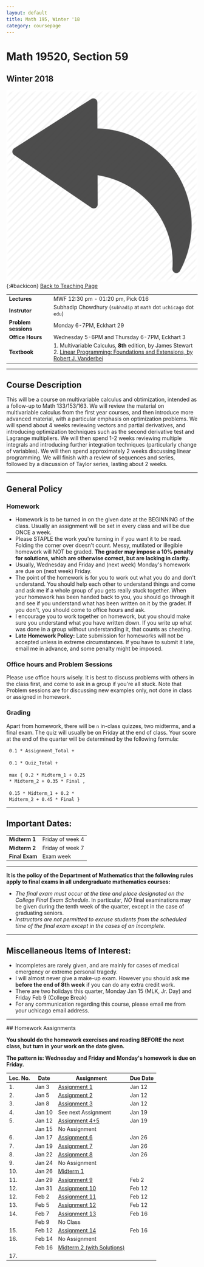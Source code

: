 ```yaml
---
layout: default
title: Math 195, Winter '18
category: coursepage
---
```


# Math 19520, Section 59
## Winter 2018
<div class="backlink">
 
  ![Back](/resources/back.png){:#backicon} [Back to Teaching Page](/teaching) 
</div>  


|||
|---|---|
| **Lectures** | MWF	12:30 pm - 01:20 pm,	Pick	016 |
| **Instrutor**| Subhadip Chowdhury (`subhadip` at `math` dot `uchicago` dot `edu`)|
| **Problem sessions**| Monday 6-7PM, Eckhart 29 |
| **Office Hours**| Wednesday 5-6PM and Thursday 6-7PM, Eckhart 3 |
| **Textbook**| 1. Multivariable Calculus, __8th__ edition, by James Stewart <br>2. [Linear Programming: Foundations and Extensions, by Robert J. Vanderbei](Vanderbei_Linear_Programming.pdf)|


---
## Course Description

This will be a course on multivariable calculus and obtimization, intended as a follow-up to Math 133/153/163. We will review the material on multivariable calculus from the first year courses, and then introduce more advanced material, with a particular emphasis on
optimization problems. We will spend about 4 weeks reviewing vectors and partial derivatives, and introducing optimization techniques such as the second derivative test and Lagrange multipliers. We will then spend 1-2 weeks reviewing multiple integrals and introducing further integration techniques (particularly change of variables). We will then spend approximately 2 weeks discussing linear programming. We will finish with a review of sequences and series, followed by a discussion of Taylor series, lasting about 2 weeks.

---
## General Policy

### Homework

* Homework is to be turned in on the given date at the BEGINNING of the class. Usually an assignment will be set in every class and will be due ONCE a week.
* Please STAPLE the work you're turning in if you want it to be read. Folding the corner over doesn't count. Messy, mutilated or illegible homework will NOT be graded.  __The grader may impose a 10% penalty for solutions, which are otherwise correct, but are lacking in clarity.__
* Usually, Wednesday and Friday and (next week) Monday's homework are due on (next week) Friday.
* The point of the homework is for you to work out what you do and don't understand. You should help each other to understand things and come and ask me if a whole group of you gets really stuck together. When your homework has been handed back to you, you should go through it and see if you understand what has been written on it by the grader. If you don't, you should come to office hours and ask.
* I encourage you to work together on homework, but you should make sure you understand what you have written down. If you write up what was done in a group without understanding it, that counts as cheating.
* __Late Homework Policy:__ Late submission for homeworks will not be accepted unless in extreme circumstances. If you have to submit it late,  email me in advance, and some penalty might be imposed.

### Office hours and Problem Sessions

Please use office hours wisely. It is best to discuss problems with others in the class first, and come to ask in a group if you're all stuck. Note that Problem sessions are for discussing new examples only, not done in class or assigned in homework.

### Grading

Apart from homework, there will be `n` in-class quizzes, two midterms, and a final exam. The quiz will usually be on Friday at the end of class. Your score at the end of the quarter will be determined by the following formula:

```
 0.1 * Assignment_Total +

 0.1 * Quiz_Total + 

 max { 0.2 * Midterm_1 + 0.25 
 * Midterm_2 + 0.35 * Final , 

 0.15 * Midterm_1 + 0.2 * 
 Midterm_2 + 0.45 * Final }
```

---

## Important Dates:

|||
|---|---|
| **Midterm 1** | Friday of week 4 |
| **Midterm 2** | Friday of week 7 |
| **Final Exam** | Exam week |


---
__It is the policy of the Department of Mathematics that the following rules apply to final exams in all undergraduate mathematics courses:__
+ _The final exam must occur at the time and place designated on the College Final Exam Schedule_. In particular, _NO_ final examinations may be given during the tenth week of the quarter, except in the case of graduating seniors.
+ _Instructors are not permitted to excuse students from the scheduled time of the final exam except in the cases of an Incomplete._

---


## Miscellaneous Items of Interest:
* Incompletes are rarely given, and are mainly for cases of medical emergency or extreme personal tragedy.
* I will almost never give a make-up exam. However you should ask me __before the end of 8th week__ if you can do any extra credit work.
* There are two holidays this quarter, Monday Jan 15 (MLK, Jr. Day) and Friday Feb 9 (College Break)
* For any communication regarding this course, please email me from your uchicago email address.


---

<div class='anchor' id="assignments">
## Homework Assignments
</div>

<div class='schedule'>
 
__You should do the homework exercises and reading BEFORE the next class, but turn in your work on the date given.__ 

__The pattern is: Wednesday and Friday and Monday's homework is due on Friday.__
  
| Lec. No. | Date | Assignment | Due Date |
|----------|------|------------|----------|
| 1. | Jan 3 | [Assignment 1](195_Assignment1.pdf) | Jan 12 |
| 2. | Jan 5 | [Assignment 2](195_Assignment2.pdf) | Jan 12 |
| 3. | Jan 8 | [Assignment 3](195_Assignment3.pdf) | Jan 12 |
| 4. | Jan 10 | See next Assignment | Jan 19 |
| 5. | Jan 12 | [Assignment 4+5](195_Assignment4_5.pdf) | Jan 19 |
| | Jan 15 | No Assignment |   |
| 6. | Jan 17 | [Assignment 6](195_Assignment6.pdf) | Jan 26 |
| 7. | Jan 19 | [Assignment 7](195_Assignment7.pdf) | Jan 26 |
| 8. | Jan 22 | [Assignment 8](195_Assignment8.pdf) | Jan 26 |
| 9. | Jan 24 | No Assignment |  |
| 10. | Jan 26 | [Midterm 1](195_Midterm1.pdf) |  |
| 11. | Jan 29 | [Assignment 9](195_Assignment9.pdf) | Feb 2 |
| 12. | Jan 31 | [Assignment 10](195_Assignment10.pdf) | Feb 12 |
| 12. | Feb 2 | [Assignment 11](195_Assignment11.pdf) | Feb 12 |
| 13. | Feb 5 | [Assignment 12](195_Assignment12.pdf) | Feb 12 |
| 14. | Feb 7 | [Assignment 13](195_Assignment13.pdf)  | Feb 16 |
| | Feb 9 | No Class |   |
| 15. | Feb 12 | [Assignment 14](195_Assignment14.pdf) | Feb 16 |
| 16. | Feb 14 | No Assignment | |
| | Feb 16 | [Midterm 2 (with Solutions)](195_Midterm2.pdf) | |
| 17. | | | |

</div>

